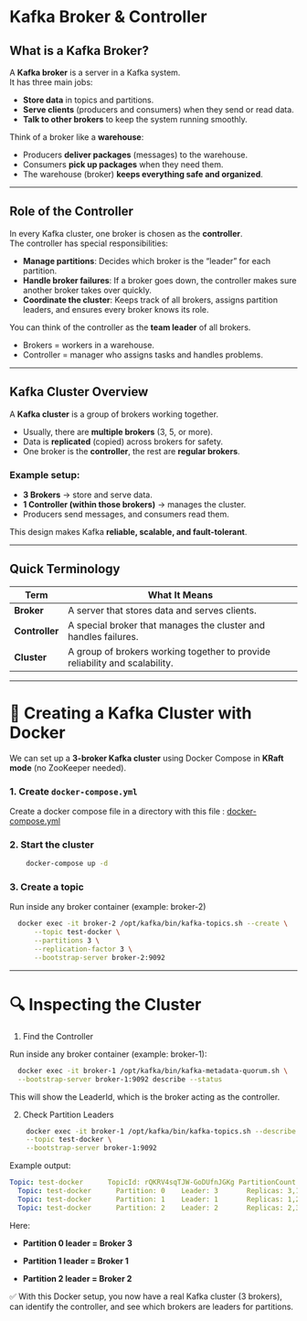 # Kafka Broker & Controller

## What is a Kafka Broker?

A **Kafka broker** is a server in a Kafka system.  
It has three main jobs:  
- **Store data** in topics and partitions.  
- **Serve clients** (producers and consumers) when they send or read data.  
- **Talk to other brokers** to keep the system running smoothly.  

Think of a broker like a **warehouse**:  
- Producers **deliver packages** (messages) to the warehouse.  
- Consumers **pick up packages** when they need them.  
- The warehouse (broker) **keeps everything safe and organized**.  

---

## Role of the Controller

In every Kafka cluster, one broker is chosen as the **controller**.  
The controller has special responsibilities:  
- **Manage partitions**: Decides which broker is the “leader” for each partition.  
- **Handle broker failures**: If a broker goes down, the controller makes sure another broker takes over quickly.  
- **Coordinate the cluster**: Keeps track of all brokers, assigns partition leaders, and ensures every broker knows its role.  

You can think of the controller as the **team leader** of all brokers.  
- Brokers = workers in a warehouse.  
- Controller = manager who assigns tasks and handles problems.  

---

## Kafka Cluster Overview

A **Kafka cluster** is a group of brokers working together.  
- Usually, there are **multiple brokers** (3, 5, or more).  
- Data is **replicated** (copied) across brokers for safety.  
- One broker is the **controller**, the rest are **regular brokers**.  

### Example setup:  
- **3 Brokers** → store and serve data.  
- **1 Controller (within those brokers)** → manages the cluster.  
- Producers send messages, and consumers read them.  

This design makes Kafka **reliable, scalable, and fault-tolerant**.  

---

## Quick Terminology

| Term       | What It Means |
|------------|----------------|
| **Broker** | A server that stores data and serves clients. |
| **Controller** | A special broker that manages the cluster and handles failures. |
| **Cluster** | A group of brokers working together to provide reliability and scalability. |

---

# 🐳 Creating a Kafka Cluster with Docker

We can set up a **3-broker Kafka cluster** using Docker Compose in **KRaft mode** (no ZooKeeper needed).  

### 1. Create `docker-compose.yml`

Create a docker compose file in a directory with this file : [docker-compose.yml](../examples/docker-compose.yml) 


### 2. Start the cluster

```bash 
    docker-compose up -d
```

### 3. Create a topic

Run inside any broker container (example: broker-2)
```bash
  docker exec -it broker-2 /opt/kafka/bin/kafka-topics.sh --create \
      --topic test-docker \
      --partitions 3 \
      --replication-factor 3 \
      --bootstrap-server broker-2:9092
```

---
# 🔍 Inspecting the Cluster

1. Find the Controller

Run inside any broker container (example: broker-1):

```bash
  docker exec -it broker-1 /opt/kafka/bin/kafka-metadata-quorum.sh \
  --bootstrap-server broker-1:9092 describe --status
```
This will show the LeaderId, which is the broker acting as the controller.

2. Check Partition Leaders
```bash
    docker exec -it broker-1 /opt/kafka/bin/kafka-topics.sh --describe \
    --topic test-docker \
    --bootstrap-server broker-1:9092
```

Example output:
```yaml
Topic: test-docker      TopicId: rQKRV4sqTJW-GoDUfnJGKg PartitionCount: 3       ReplicationFactor: 3    Configs: 
  Topic: test-docker      Partition: 0    Leader: 3       Replicas: 3,1,2 Isr: 3,1,2      Elr:    LastKnownElr: 
  Topic: test-docker      Partition: 1    Leader: 1       Replicas: 1,2,3 Isr: 1,2,3      Elr:    LastKnownElr: 
  Topic: test-docker      Partition: 2    Leader: 2       Replicas: 2,3,1 Isr: 2,3,1      Elr:    LastKnownElr: 
```

Here:

- **Partition 0 leader = Broker 3**

- **Partition 1 leader = Broker 1**

- **Partition 2 leader = Broker 2**

✅ With this Docker setup, you now have a real Kafka cluster (3 brokers), can identify the controller, and see which brokers are leaders for partitions.